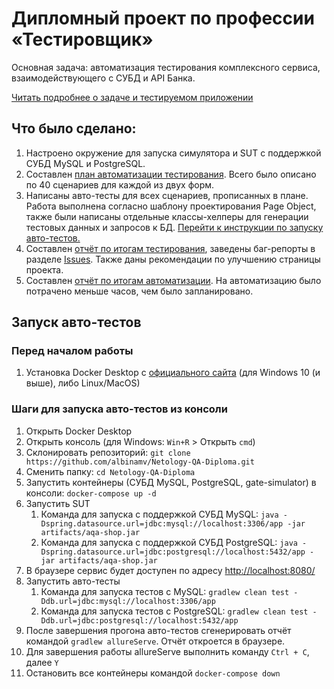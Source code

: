 # Дипломный проект по профессии «Тестировщик»
Основная задача: автоматизация тестирования комплексного сервиса, взаимодействующего с СУБД и API Банка.

[Читать подробнее о задаче и тестируемом приложении](https://github.com/albinamv/Netology-QA-Diploma/blob/main/docs/TaskDiploma.md)


## Что было сделано:
1. Настроено окружение для запуска симулятора и SUT с поддержкой СУБД MySQL и PostgreSQL. 
2. Составлен [план автоматизации тестирования](https://github.com/albinamv/Netology-QA-Diploma/blob/main/docs/Plan.md). Всего было описано по 40 сценариев для каждой из двух форм.
3. Написаны авто-тесты для всех сценариев, прописанных в плане. Работа выполнена согласно шаблону проектирования Page Object, также были написаны отдельные классы-хелперы для генерации тестовых данных и запросов к БД. [Перейти к инструкции по запуску авто-тестов.](https://github.com/albinamv/Netology-QA-Diploma#%D0%B7%D0%B0%D0%BF%D1%83%D1%81%D0%BA-%D0%B0%D0%B2%D1%82%D0%BE-%D1%82%D0%B5%D1%81%D1%82%D0%BE%D0%B2)
4. Составлен [отчёт по итогам тестирования](https://github.com/albinamv/Netology-QA-Diploma/blob/main/docs/Report.md), заведены баг-репорты в разделе [Issues](https://github.com/albinamv/Netology-QA-Diploma/issues). Также даны рекомендации по улучшению страницы проекта.
5. Составлен [отчёт по итогам автоматизации](https://github.com/albinamv/Netology-QA-Diploma/blob/main/docs/Summary.md). На автоматизацию было потрачено меньше часов, чем было запланировано.


## Запуск авто-тестов

### Перед началом работы
1. Установка Docker Desktop с [официального сайта](https://www.docker.com/) (для Windows 10 (и выше), либо Linux/MacOS)

### Шаги для запуска авто-тестов из консоли
1. Открыть Docker Desktop
2. Открыть консоль (для Windows: `Win+R` > Открыть `cmd`)
3. Склонировать репозиторий: `git clone https://github.com/albinamv/Netology-QA-Diploma.git`
4. Сменить папку: `cd Netology-QA-Diploma`
5. Запустить контейнеры (СУБД MySQL, PostgreSQL, gate-simulator) в консоли: `docker-compose up -d`
6. Запустить SUT
   1. Команда для запуска с поддержкой СУБД MySQL: `java -Dspring.datasource.url=jdbc:mysql://localhost:3306/app -jar artifacts/aqa-shop.jar`
   2. Команда для запуска с поддержкой СУБД PostgreSQL: `java -Dspring.datasource.url=jdbc:postgresql://localhost:5432/app -jar artifacts/aqa-shop.jar`
7. В браузере сервис будет доступен по адресу [http://localhost:8080/](http://localhost:8080/) 
8. Запустить авто-тесты
   1. Команда для запуска тестов с MySQL: `gradlew clean test -Ddb.url=jdbc:mysql://localhost:3306/app`
   2. Команда для запуска тестов с PostgreSQL: `gradlew clean test -Ddb.url=jdbc:postgresql://localhost:5432/app`
9. После завершения прогона авто-тестов сгенерировать отчёт командой `gradlew allureServe`. Отчёт откроется в браузере.
10. Для завершения работы allureServe выполнить команду `Ctrl + С`, далее `Y`
11. Остановить все контейнеры командой `docker-compose down`
